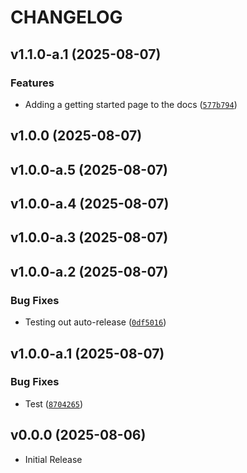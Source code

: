 # CHANGELOG

<!-- version list -->

## v1.1.0-a.1 (2025-08-07)

### Features

- Adding a getting started page to the docs
  ([`577b794`](https://github.com/rmikulec/pyAgentic/commit/577b794b6e8eff526de235d2adfc7a0b67b9fb10))


## v1.0.0 (2025-08-07)


## v1.0.0-a.5 (2025-08-07)


## v1.0.0-a.4 (2025-08-07)


## v1.0.0-a.3 (2025-08-07)


## v1.0.0-a.2 (2025-08-07)

### Bug Fixes

- Testing out auto-release
  ([`0df5016`](https://github.com/rmikulec/pyAgentic/commit/0df5016c347d768a5c2c60e100eecc6f6d8bad57))


## v1.0.0-a.1 (2025-08-07)

### Bug Fixes

- Test
  ([`8704265`](https://github.com/rmikulec/pyAgentic/commit/8704265f525a5c6df856b4d7966a421c0532a400))


## v0.0.0 (2025-08-06)

- Initial Release
